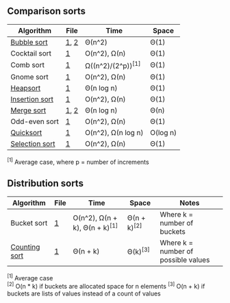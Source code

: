 ## Comparison sorts

| Algorithm              | File                 | Time                         | Space    |
|------------------------|----------------------|------------------------------|----------|
| [Bubble sort][01_a]    | [1][01_1], [2][01_2] | Θ(n^2)                       | Θ(1)     |
|  Cocktail sort         | [1][02_1]            | O(n^2), Ω(n)                 | Θ(1)     |
|  Comb sort             | [1][03_1]            | Ω((n^2)/(2^p))<sup>[1]</sup> | Θ(1)     |
|  Gnome sort            | [1][04_1]            | O(n^2), Ω(n)                 | Θ(1)     |
| [Heapsort][05_a]       | [1][05_1]            | Θ(n log n)                   | Θ(1)     |
| [Insertion sort][06_a] | [1][06_1]            | O(n^2), Ω(n)                 | Θ(1)     |
| [Merge sort][07_a]     | [1][07_1], [2][07_2] | Θ(n log n)                   | Θ(n)     |
|  Odd-even sort         | [1][08_1]            | O(n^2), Ω(n)                 | Θ(1)     |
| [Quicksort][09_a]      | [1][09_1]            | O(n^2), Ω(n log n)           | O(log n) |
| [Selection sort][10_a] | [1][10_1]            | O(n^2), Ω(n)                 | Θ(1)     |

<sup>[1]</sup> Average case, where p = number of increments

  [01_a]: http://www.growingwiththeweb.com/2014/02/bubble-sort.html
  [01_1]: bubble-sort.js
  [01_2]: bubble-sort-optimised.js
  [02_1]: cocktail-sort.js
  [03_1]: comb-sort.js
  [04_1]: gnome-sort.js
  [05_a]: http://www.growingwiththeweb.com/2012/11/algorithm-heapsort.html
  [05_1]: heapsort.js
  [06_a]: http://www.growingwiththeweb.com/2012/11/algorithm-insertion-sort.html
  [06_1]: insertion-sort.js
  [07_a]: http://www.growingwiththeweb.com/2012/11/algorithm-merge-sort.html
  [07_1]: merge-sort.js
  [07_2]: merge-sort-bottom-up.js
  [08_1]: odd-even-sort.js
  [09_a]: http://www.growingwiththeweb.com/2012/12/algorithm-quicksort.html
  [09_1]: quicksort.js
  [10_a]: http://www.growingwiththeweb.com/2013/12/selection-sort.html
  [10_1]: selection-sort.js
  [11_1]: bucket-sort.js

## Distribution sorts

| Algorithm              | File                 | Time                                     | Space                  | Notes
|------------------------|----------------------|------------------------------------------|------------------------|-------
|  Bucket sort           | [1][d01_1]           | O(n^2), Ω(n + k), Θ(n + k)<sup>[1]</sup> | Θ(n + k)<sup>[2]</sup> | Where k = number of buckets
| [Counting sort][d02_a] | [1][d02_1]           | Θ(n + k)                                 | Θ(k)<sup>[3]</sup>     | Where k = number of possible values

<sup>[1]</sup> Average case<br>
<sup>[2]</sup> O(n * k) if buckets are allocated space for n elements
<sup>[3]</sup> O(n + k) if buckets are lists of values instead of a count of values

  [d01_1]: bucket-sort.js
  [d02_a]: http://www.growingwiththeweb.com/2014/05/counting-sort.html
  [d02_1]: counting-sort.js
